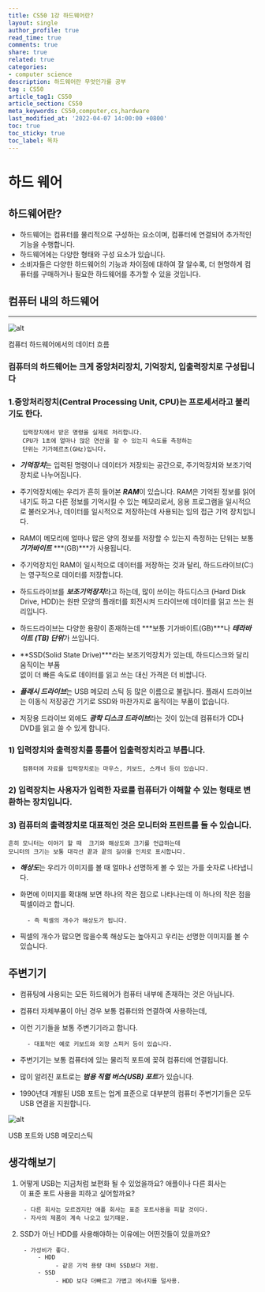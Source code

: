 ```yaml
---
title: CS50 1강 하드웨어란?
layout: single
author_profile: true
read_time: true
comments: true
share: true
related: true
categories:
- computer science
description: 하드웨어란 무엇인가를 공부
tag : CS50
article_tag1: CS50
article_section: CS50
meta_keywords: CS50,computer,cs,hardware
last_modified_at: '2022-04-07 14:00:00 +0800'
toc: true
toc_sticky: true
toc_label: 목차
---
```

하드 웨어
=========


    

## 하드웨어란?

- 하드웨어는 컴퓨터를 물리적으로 구성하는 요소이며, 컴퓨터에 연결되어 추가적인 기능을 
    수행합니다. 
- 하드웨어에는 다양한 형태와 구성 요소가 있습니다.
- 소비자들은 다양한 하드웨어의 기능과 차이점에 대하여 잘 알수록, 더 현명하게 컴퓨터를 
  구매하거나 필요한 하드웨어를 추가할 수 있을 것입니다.

## 컴퓨터 내의 하드웨어
***
![alt](https://cphinf.pstatic.net/mooc/20170717_35/1500267098736lgVUm_PNG/1.2_-01.png?type=w760)

컴퓨터 하드웨어에서의 데이터 흐름

### 컴퓨터의 하드웨어는 크게 중앙처리장치, 기억장치, 입출력장치로 구성됩니다

### 1.중앙처리장치(Central Processing Unit, CPU)는 프로세서라고 불리기도 한다. 
        입력장치에서 받은 명령을 실제로 처리합니다. 
        CPU가 1초에 얼마나 많은 연산을 할 수 있는지 속도를 측정하는 
        단위는 기가헤르츠(GHz)입니다.

- ***기억장치***는 입력된 명령이나 데이터가 저장되는 공간으로, 
  주기억장치와 보조기억장치로 나누어집니다. 
- 주기억장치에는 우리가 흔히 들어본 ***RAM***이 있습니다. 
    RAM은 기억된 정보를 읽어내기도 하고 다른 정보를 기억시킬 수 있는 메모리로서, 응용 프로그램을 일시적으로 불러오거나, 데이터를 일시적으로 저장하는데 사용되는 임의 접근 기억 장치입니다. 
- RAM이 메모리에 얼마나 많은 양의 정보를 저장할 수 있는지 측정하는 단위는 보통 ***기가바이트*** 
 ***(GB)***가 사용됩니다.

- 주기억장치인 RAM이 일시적으로 데이터를 저장하는 것과 달리, 하드드라이브(C:)는 영구적으로
    데이터를 저장합니다. 
- 하드드라이브를 ***보조기억장치***라고 하는데, 많이 쓰이는 하드디스크 
  (Hard Disk Drive,  HDD)는 원판 모양의 플래터를 회전시켜 드라이브에 
  데이터를 읽고 쓰는 원리입니다. 
- 하드드라이브는 다양한 용량이 존재하는데 ***보통 기가바이트(GB)***나 ***테라바이트***
  ***(TB) 단위***가 쓰입니다.

- **SSD(Solid State Drive)***라는 보조기억장치가 있는데, 하드디스크와 달리 움직이는 부품   
  없이 더 빠른 속도로 데이터를 읽고 쓰는 대신  가격은 더 비쌉니다.
- ***플래시 드라이브***는  USB  메모리 스틱 등 많은 이름으로 불립니다. 
  플래시 드라이브는 이동식 저장공간 기기로  SSD와 마찬가지로 움직이는 부품이 없습니다.
- 저장용 드라이브 외에도 ***광학 디스크 드라이브***라는 것이 있는데 컴퓨터가 
  CD나 DVD를 읽고 쓸 수 있게 합니다.

### 1) 입력장치와 출력장치를 통틀어 입출력장치라고 부릅니다. 
        컴퓨터에 자료를 입력장치로는 마우스, 키보드, 스캐너 등이 있습니다. 

### 2) 입력장치는 사용자가 입력한 자료를 컴퓨터가 이해할 수 있는 형태로 변환하는 장치입니다. 
### 3) 컴퓨터의 출력장치로 대표적인 것은  모니터와 프린트를 들 수 있습니다.
    흔히 모니터는 이야기 할 때  크기와 해상도와 크기를 언급하는데 
    모니터의 크기는 보통 대각선 끝과 끝의 길이를 인치로 표시합니다.

- ***해상도***는 우리가 이미지를 볼 때 얼마나 선명하게 볼 수 있는 가를 숫자로 나타냅니다. 
- 화면에 이미지를 확대해 보면 하나의 작은 점으로 나타나는데 이 하나의 작은 점을 픽셀이라고
    합니다. 

        - 즉 픽셀의 개수가 해상도가 됩니다. 

- 픽셀의 개수가 많으면 많을수록 해상도는 높아지고 우리는 선명한 이미지를 볼 수 있습니다.

## 주변기기

- 컴퓨팅에 사용되는 모든 하드웨어가 컴퓨터 내부에 존재하는 것은 아닙니다. 
- 컴퓨터 자체부품이 아닌 경우 보통 컴퓨터와 연결하여 사용하는데, 
- 이런 기기들을 보통 주변기기라고 합니다. 

        - 대표적인 예로 키보드와 외장 스피커 등이 있습니다.

- 주변기기는 보통 컴퓨터에 있는 물리적 포트에 꽂혀 컴퓨터에 연결됩니다. 
- 많이 알려진 포트로는 ***범용 직렬 버스(USB) 포트***가 있습니다. 
- 1990년대 개발된 USB 포트는 업계 표준으로 대부분의 컴퓨터 주변기기들은  모두 USB 연결을
  지원합니다.


![alt](https://cphinf.pstatic.net/mooc/20170717_276/15002674390818dHwX_JPEG/1.2_-02.jpg?type=w760)

USB 포트와 USB 메모리스틱


## 생각해보기
1. 어떻게 USB는 지금처럼 보편화 될 수 있었을까요? 애플이나 다른 회사는  
    이 표준 포트 사용을 피하고 싶어할까요?
    
        - 다른 회사는 모르겠지만 애플 회사는 표준 포트사용을 피할 것이다.
        - 자사의 제품이 계속 나오고 있기때문.

2. SSD가 아닌 HDD를 사용해야하는 이유에는 어떤것들이 있을까요?
    
        - 가성비가 좋다.
            - HDD 
                 - 같은 기억 용량 대비 SSD보다 저렴.
            - SSD
                 - HDD 보다 더빠르고 가볍고 에너지를 덜사용.

      